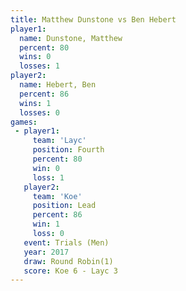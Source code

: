 ```yaml
---
title: Matthew Dunstone vs Ben Hebert
player1:                 
  name: Dunstone, Matthew
  percent: 80            
  wins: 0                
  losses: 1              
player2:                 
  name: Hebert, Ben      
  percent: 86            
  wins: 1                
  losses: 0              
games:
 - player1:          
     team: 'Layc'    
     position: Fourth
     percent: 80     
     win: 0          
     loss: 1         
   player2:        
     team: 'Koe'   
     position: Lead
     percent: 86   
     win: 1        
     loss: 0       
   event: Trials (Men)  
   year: 2017           
   draw: Round Robin(1) 
   score: Koe 6 - Layc 3
---
```

